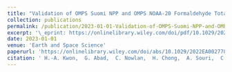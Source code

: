 ```yaml
---
title: "Validation of OMPS Suomi NPP and OMPS NOAA-20 Formaldehyde Total Columns With NDACC FTIR Observations"
collection: publications
permalink: /publication/2023-01-01-Validation-of-OMPS-Suomi-NPP-and-OMPS-NOAA-20-Formaldehyde-Total-Columns-With-NDACC-FTIR-Observations
excerpt: '\_eprint: https://onlinelibrary.wiley.com/doi/pdf/10.1029/2022EA002778'
date: 2023-01-01
venue: 'Earth and Space Science'
paperurl: 'https://onlinelibrary.wiley.com/doi/abs/10.1029/2022EA002778'
citation: ' H.-A. Kwon,  G. Abad,  C. Nowlan,  H. Chong,  A. Souri,  C. Vigouroux,  A. Röhling,  R. Kivi,  M. Makarova,  J. Notholt,  M. Palm,  H. Winkler,  Y. Té,  R. Sussmann,  M. Rettinger,  E. Mahieu,  K. Strong,  E. Lutsch,  S. Yamanouchi,  T. Nagahama,  J. Hannigan,  M. Zhou,  I. Murata,  M. Grutter,  W. Stremme,  M. De,  N. Jones,  D. Smale,  I. Morino, &quot;Validation of OMPS Suomi NPP and OMPS NOAA-20 Formaldehyde Total Columns With NDACC FTIR Observations.&quot; Earth and Space Science, 2023.'
---
```

